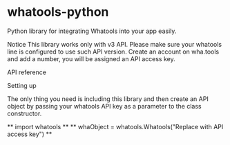 # whatools-python
Python library for integrating Whatools into your app easily.

Notice
This library works only with v3 API. Please make sure your whatools line is configured to use such API version.
Create an account on wha.tools and add a number, you will be assigned an API access key.


API reference

Setting up

The only thing you need is including this library and then create an API object by passing 
your whatools API key as a parameter to the class constructor.

** import whatools **
** whaObject = whatools.Whatools("Replace with API access key") **

